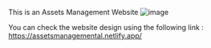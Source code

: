 This is an Assets Management Website
![image](https://github.com/user-attachments/assets/bfdc3da4-78d0-44a2-8194-9149cb3f4dd8)

You can check the website design using the following link : https://assetsmanagemental.netlify.app/
